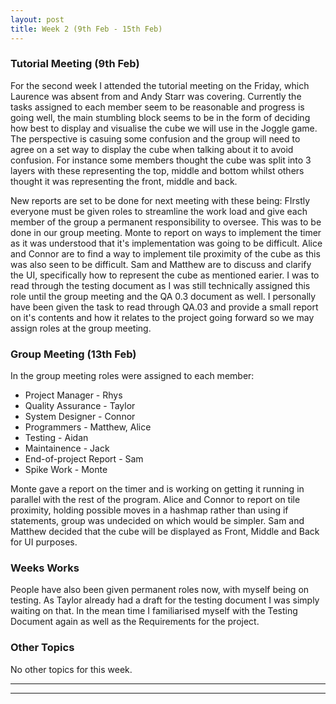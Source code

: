 ```yaml
---
layout: post
title: Week 2 (9th Feb - 15th Feb)  
---
```


### Tutorial Meeting (9th Feb)
For the second week I attended the tutorial meeting on the Friday, which Laurence was absent from and Andy Starr was covering. Currently the tasks assigned to each member seem to be reasonable and progress is going well, the main stumbling block seems to be in the form of deciding how best to display and visualise the cube we will use in the Joggle game. The perspective is casuing some confusion and the group will need to agree on a set way to display the cube when talking about it to avoid confusion. For instance some members thought the cube was split into 3 layers with these representing the top, middle and bottom whilst others thought it was representing the front, middle and back.

New reports are set to be done for next meeting with these being:
FIrstly everyone must be given roles to streamline the work load and give each member of the group a permanent responsibility to oversee. This was to be done in our group meeting.
Monte to report on ways to implement the timer as it was understood that it's implementation was going to be difficult.
Alice and Connor are to find a way to implement tile proximity of the cube as this was also seen to be difficult.
Sam and Matthew are to discuss and clarify the UI, specifically how to represent the cube as mentioned earier.
I was to read through the testing document as I was still technically assigned this role until the group meeting and the QA 0.3 document as well.
I personally have been given the task to read through QA.03 and provide a small report on it's contents and how it relates to the project going forward so we may assign roles at the group meeting.

### Group Meeting (13th Feb)
In the group meeting roles were assigned to each member:

* Project Manager - Rhys
* Quality Assurance - Taylor
* System Designer - Connor
* Programmers - Matthew, Alice
* Testing - Aidan
* Maintainence - Jack
* End-of-project Report - Sam
* Spike Work - Monte

Monte gave a report on the timer and is working on getting it running in parallel with the rest of the program.
Alice and Connor to report on tile proximity, holding possible moves in a hashmap rather than using if statements, group was undecided on which would be simpler.
Sam and Matthew decided that the cube will be displayed as Front, Middle and Back for UI purposes.

### Weeks Works
People have also been given permanent roles now, with myself being on testing. As Taylor already had a draft for the testing document I was simply waiting on that. In the mean time I familiarised myself with the Testing Document again as well as the Requirements for the project.

### Other Topics
No other topics for this week.

----
****
